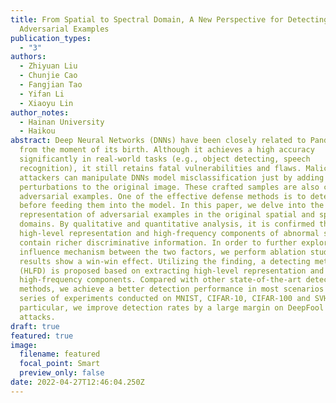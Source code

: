 ```yaml
---
title: From Spatial to Spectral Domain, A New Perspective for Detecting
  Adversarial Examples
publication_types:
  - "3"
authors:
  - Zhiyuan Liu
  - Chunjie Cao
  - Fangjian Tao
  - Yifan Li
  - Xiaoyu Lin
author_notes:
  - Hainan University
  - Haikou
abstract: Deep Neural Networks (DNNs) have been closely related to Pandora's Box
  from the moment of its birth. Although it achieves a high accuracy
  significantly in real-world tasks (e.g., object detecting, speech
  recognition), it still retains fatal vulnerabilities and flaws. Malicious
  attackers can manipulate DNNs model misclassification just by adding tiny
  perturbations to the original image. These crafted samples are also called
  adversarial examples. One of the effective defense methods is to detect them
  before feeding them into the model. In this paper, we delve into the
  representation of adversarial examples in the original spatial and spectral
  domains. By qualitative and quantitative analysis, it is confirmed that the
  high-level representation and high-frequency components of abnormal samples
  contain richer discriminative information. In order to further explore the
  influence mechanism between the two factors, we perform ablation study and the
  results show a win-win effect. Utilizing the finding, a detecting method
  (HLFD) is proposed based on extracting high-level representation and
  high-frequency components. Compared with other state-of-the-art detection
  methods, we achieve a better detection performance in most scenarios via a
  series of experiments conducted on MNIST, CIFAR-10, CIFAR-100 and SVHN. In
  particular, we improve detection rates by a large margin on DeepFool and CW
  attacks.
draft: true
featured: true
image:
  filename: featured
  focal_point: Smart
  preview_only: false
date: 2022-04-27T12:46:04.250Z
---
```

